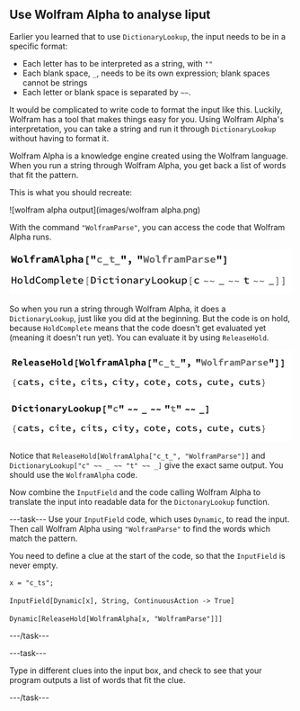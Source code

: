 ## Use Wolfram Alpha to analyse Iiput

Earlier you learned that to use `DictionaryLookup`, the input needs to be in a specific format:
+ Each letter has to be interpreted as a string, with `""`
+ Each blank space, `_`, needs to be its own expression; blank spaces cannot be strings
+ Each letter or blank space is separated by `~~`. 

It would be complicated to write code to format the input like this. Luckily, Wolfram has a tool that makes things easy for you. Using Wolfram Alpha's interpretation, you can take a string and run it through `DictionaryLookup` without having to format it.

Wolfram Alpha is a knowledge engine created using the Wolfram language. When you run a string through Wolfram Alpha, you get back a list of words that fit the pattern.

This is what you should recreate:

![wolfram alpha output](images/wolfram alpha.png)

With the command `"WolframParse"`, you can access the code that Wolfram Alpha runs.

![wolfram parse](images/wolframparse.png)

So when you run a string through Wolfram Alpha, it does a `DictionaryLookup`, just like you did at the beginning. But the code is on hold, because `HoldComplete` means that the code doesn't get evaluated yet (meaning it doesn't run yet). You can evaluate it by using `ReleaseHold`.

![release hold](images/releasehold.png)

Notice that `ReleaseHold[WolframAlpha["c_t_", "WolframParse"]]` and `DictionaryLookup["c" ~~ _ ~~ "t" ~~ _]` give the exact same output. You should use the `WolframAlpha` code. 

Now combine the `InputField` and the code calling Wolfram Alpha to translate the input into readable data for the `DictonaryLookup` function.

---task---
Use your `InputField` code, which uses `Dynamic`, to read the input. Then call Wolfram Alpha using `"WolframParse"` to find the words which match the pattern.

You  need to define a clue at the start of the code, so that the `InputField` is never empty.

```
x = "c_ts";

InputField[Dynamic[x], String, ContinuousAction -> True]

Dynamic[ReleaseHold[WolframAlpha[x, "WolframParse"]]]
 ```
---/task---

---task---

Type in different clues into the input box, and check to see that your program outputs a list of words that fit the clue.

---/task---
